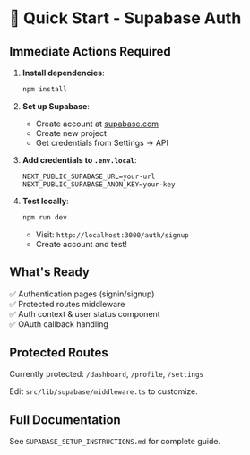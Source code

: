 # 🚀 Quick Start - Supabase Auth

## Immediate Actions Required

1. **Install dependencies**:
   ```bash
   npm install
   ```

2. **Set up Supabase**:
   - Create account at [supabase.com](https://supabase.com)
   - Create new project
   - Get credentials from Settings → API

3. **Add credentials to `.env.local`**:
   ```
   NEXT_PUBLIC_SUPABASE_URL=your-url
   NEXT_PUBLIC_SUPABASE_ANON_KEY=your-key
   ```

4. **Test locally**:
   ```bash
   npm run dev
   ```
   - Visit: `http://localhost:3000/auth/signup`
   - Create account and test!

## What's Ready

✅ Authentication pages (signin/signup)  
✅ Protected routes middleware  
✅ Auth context & user status component  
✅ OAuth callback handling  

## Protected Routes

Currently protected: `/dashboard`, `/profile`, `/settings`

Edit `src/lib/supabase/middleware.ts` to customize.

## Full Documentation

See `SUPABASE_SETUP_INSTRUCTIONS.md` for complete guide.

